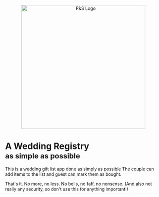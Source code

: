 <div align="center">
<img alt="P&S Logo" src="https://reynolds.day/assets/images/Colour_Phil_And_Shona.png" width="400" >
</div>

# A Wedding Registry<br><sup> as simple as possible</sup>

This is a wedding gift list app done as simply as possible
The couple can add items to the list and guest can mark them as bought.

That's it. No more, no less.
No bells, no faff, no nonsense. (And also not really any security, so don't use this for anything important!)
